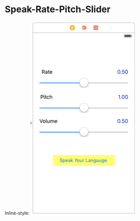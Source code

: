 # Speak-Rate-Pitch-Slider
Inline-style: 
![alt text](https://github.com/samuraipapa/Speak-Rate-Pitch-Slider/blob/master/Screen%20Shot%202015-10-13%20at%203.04.47%20PM.png "Logo Title Text 1")
